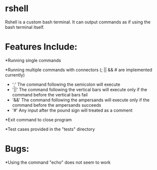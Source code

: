# rshell

Rshell is a custom bash terminal.  It can output commands as if using the bash terminal itself.

# Features Include:

*Running single commands

*Running multiple commands with connectors (; || && # are implemented currently)
* ';' The command following the semicolon will execute 
* '||' The command following the vertical bars will execute only if the command before the vertical bars fail
* '&&' The command following the ampersands will execute only if the command before the ampersands succeeds
* '#' Any input after the pound sign will treated as a comment

*Exit command to close program

*Test cases provided in the "tests" directory

# Bugs:

*Using the command "echo" does not seem to work
